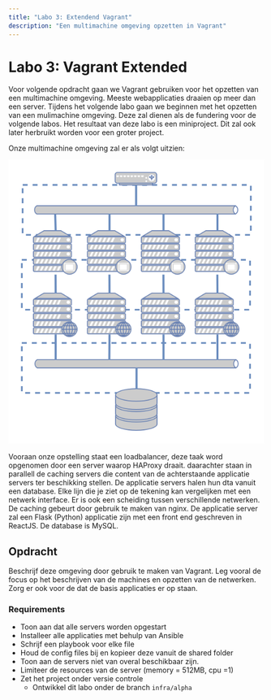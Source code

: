 ```yaml
---
title: "Labo 3: Extendend Vagrant"
description: "Een multimachine omgeving opzetten in Vagrant"
---
```

# Labo 3: Vagrant Extended
Voor volgende opdracht gaan we Vagrant gebruiken voor het opzetten van een
multimachine omgeving. Meeste webapplicaties draaien op meer dan een server.
Tijdens het volgende labo gaan we beginnen met het opzetten van een mulimachine
omgeving.  Deze zal dienen als de fundering voor de volgende labos. Het
resultaat van deze labo is een miniproject. Dit zal ook later herbruikt worden
voor een groter project. 

Onze multimachine omgeving zal er als volgt uitzien:

![Architecture Labo](img/extended_vagrant.png)

Vooraan onze opstelling staat een loadbalancer, deze taak word opgenomen door
een server waarop HAProxy draait. daarachter staan in parallell de caching
servers die content van de achterstaande applicatie servers ter beschikking
stellen. De applicatie servers halen hun dta vanuit een database.  Elke lijn
die je ziet op de tekening kan vergelijken met een netwerk interface.  Er is
ook een scheiding tussen verschillende netwerken. De caching gebeurt door
gebruik te maken van nginx. De applicatie server zal een Flask (Python)
applicatie zijn met een front end geschreven in ReactJS. De database is MySQL.



## Opdracht
Beschrijf deze omgeving door gebruik te maken van Vagrant. Leg vooral de focus
op het beschrijven van de machines en opzetten van de netwerken. Zorg er ook
voor de dat de basis applicaties er op staan.

### Requirements
* Toon aan dat alle servers worden opgestart 
* Installeer alle applicaties met behulp van Ansible
 * Schrijf een playbook voor elke file
 * Houd de config files bij en kopieer deze vanuit de shared folder
* Toon aan de servers niet van overal beschikbaar zijn.
* Limiteer de resources van de server (memory = 512MB, cpu =1)
* Zet het project onder versie controle
  * Ontwikkel dit labo onder de branch `infra/alpha`

